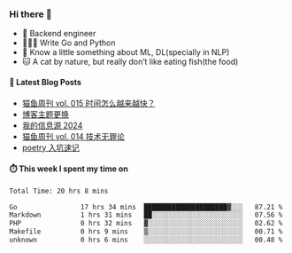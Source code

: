 ### Hi there 👋

- 🔧 Backend engineer
- 👨🏻‍💻 Write Go and Python
- 🔭 Know a little something about ML, DL(specially in NLP)
- 🐱 A cat by nature, but really don’t like eating fish(the food)

#### 📖 Latest Blog Posts
<!-- BLOG-POST-LIST:START -->
- [猫鱼周刊 vol. 015 时间怎么越来越快？](https://ameow.xyz/archives/weekly-015)
- [博客主题更换](https://ameow.xyz/archives/bo-ke-zhu-ti-geng-huan)
- [我的信息源 2024](https://ameow.xyz/archives/info-source-2024)
- [猫鱼周刊 vol. 014 技术无罪论](https://ameow.xyz/archives/weekly-014)
- [poetry 入坑速记](https://ameow.xyz/archives/poetry-intro)
<!-- BLOG-POST-LIST:END -->

#### ⏱️ This week I spent my time on
<!--START_SECTION:waka-->

```txt
Total Time: 20 hrs 8 mins

Go                17 hrs 34 mins  █████████████████████▓░░░   87.21 %
Markdown          1 hrs 31 mins   ██░░░░░░░░░░░░░░░░░░░░░░░   07.56 %
PHP               0 hrs 32 mins   ▓░░░░░░░░░░░░░░░░░░░░░░░░   02.62 %
Makefile          0 hrs 9 mins    ▒░░░░░░░░░░░░░░░░░░░░░░░░   00.71 %
unknown           0 hrs 6 mins    ░░░░░░░░░░░░░░░░░░░░░░░░░   00.48 %
```

<!--END_SECTION:waka-->

<!--
**LeslieLeung/LeslieLeung** is a ✨ _special_ ✨ repository because its `README.md` (this file) appears on your GitHub profile.

Here are some ideas to get you started:

- 🔭 I’m currently working on ...
- 🌱 I’m currently learning ...
- 👯 I’m looking to collaborate on ...
- 🤔 I’m looking for help with ...
- 💬 Ask me about ...
- 📫 How to reach me: ...
- 😄 Pronouns: ...
- ⚡ Fun fact: ...
-->
